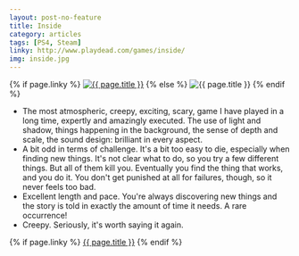 ```yaml
---
layout: post-no-feature
title: Inside
category: articles
tags: [PS4, Steam]
linky: http://www.playdead.com/games/inside/
img: inside.jpg
---
```


{% if page.linky %}
<a href="{{page.linky}}">![{{ page.title }}](/images/{{page.img}})</a>
{% else %}
![{{ page.title }}](/images/{{page.img}})
{% endif %}

- The most atmospheric, creepy, exciting, scary, game I have played in a long time, expertly and amazingly executed. The use of light and shadow, things happening in the background, the sense of depth and scale, the sound design: brilliant in every aspect.
- A bit odd in terms of challenge. It's a bit too easy to die, especially when finding new things. It's not clear what to do, so you try a few different things. But all of them kill you. Eventually you find the thing that works, and you do it. You don't get punished at all for failures, though, so it never feels too bad.
- Excellent length and pace. You're always discovering new things and the story is told in exactly the amount of time it needs. A rare occurrence!
- Creepy. Seriously, it's worth saying it again.

{% if page.linky %}
[{{ page.title }}]({{page.linky}})
{% endif %}
